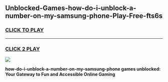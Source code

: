 
## Unblocked-Games-how-do-i-unblock-a-number-on-my-samsung-phone-Play-Free-fts6s
<h3>
<a href="https://premium76.site?title=how-do-i-unblock-a-number-on-my-samsung-phone&ref=18A1">CLICK TO PLAY</a></h3>
<hr>

<h3>
<a href="https://premium76.site?title=how-do-i-unblock-a-number-on-my-samsung-phone&ref=18A1">CLICK 2 PLAY</a>
  
</h3>

<a href="https://premium76.site?title=how-do-i-unblock-a-number-on-my-samsung-phone&ref=18A1"><img src="https://clearcache.store/games.png"></a>


**how-do-i-unblock-a-number-on-my-samsung-phone games unblocked: Your Gateway to Fun and Accessible Online Gaming**
